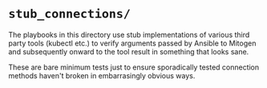 
# `stub_connections/`

The playbooks in this directory use stub implementations of various third party
tools (kubectl etc.) to verify arguments passed by Ansible to Mitogen and
subsequently onward to the tool result in something that looks sane.

These are bare minimum tests just to ensure sporadically tested connection
methods haven't broken in embarrasingly obvious ways.
